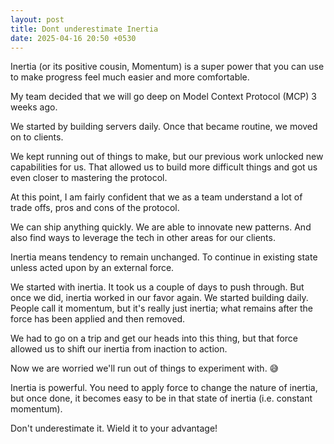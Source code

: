 ```yaml
---
layout: post
title: Dont underestimate Inertia
date: 2025-04-16 20:50 +0530
---
```


Inertia (or its positive cousin, Momentum) is a super power that you can use to make progress feel much easier and more comfortable.

My team decided that we will go deep on Model Context Protocol (MCP) 3 weeks ago.

We started by building servers daily. Once that became routine, we moved on to clients.

We kept running out of things to make, but our previous work unlocked new capabilities for us. That allowed us to build more difficult things and got us even closer to mastering the protocol.

At this point, I am fairly confident that we as a team understand a lot of trade offs, pros and cons of the protocol.

We can ship anything quickly. We are able to innovate new patterns. And also find ways to leverage the tech in other areas for our clients.

Inertia means tendency to remain unchanged. To continue in existing state unless acted upon by an external force.

We started with inertia. It took us a couple of days to push through. But once we did, inertia worked in our favor again. We started building daily. People call it momentum, but it's really just inertia; what remains after the force has been applied and then removed.

We had to go on a trip and get our heads into this thing, but that force allowed us to shift our inertia from inaction to action.

Now we are worried we'll run out of things to experiment with. 😅

Inertia is powerful. You need to apply force to change the nature of inertia, but once done, it becomes easy to be in that state of inertia (i.e. constant momentum).

Don't underestimate it. Wield it to your advantage!

